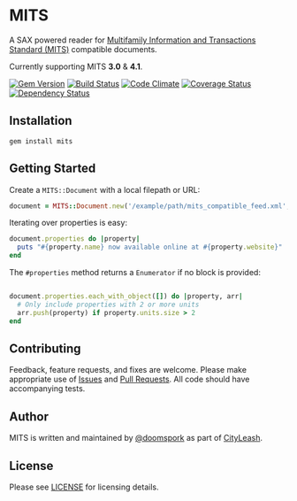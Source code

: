# MITS

A SAX powered reader for [Multifamily Information and Transactions Standard \(MITS\)](http://www.mitsproject.org/) compatible documents.

Currently supporting MITS __3.0__ & __4.1__.

[![Gem Version](https://badge.fury.io/rb/mits.png)](https://rubygems.org/gems/mits) [![Build Status](https://travis-ci.org/doomspork/mits.svg?branch=master)](https://travis-ci.org/doomspork/mits) [![Code Climate](https://codeclimate.com/github/doomspork/mits/badges/gpa.svg)](https://codeclimate.com/github/doomspork/mits) [![Coverage Status](https://coveralls.io/repos/doomspork/mits/badge.png?branch=master)](https://coveralls.io/r/doomspork/mits?branch=master) [![Dependency Status](https://gemnasium.com/doomspork/mits.svg)](https://gemnasium.com/doomspork/mits)

## Installation

	gem install mits

## Getting Started

Create a `MITS::Document` with a local filepath or URL:

```ruby
document = MITS::Document.new('/example/path/mits_compatible_feed.xml', version: 3.0)
```

Iterating over properties is easy:

```ruby
document.properties do |property|
  puts "#{property.name} now available online at #{property.website}"
end
```

The `#properties` method returns a `Enumerator` if no block is provided:

```ruby

document.properties.each_with_object([]) do |property, arr|
  # Only include properties with 2 or more units
  arr.push(property) if property.units.size > 2
end
```

## Contributing

Feedback, feature requests, and fixes are welcome.  Please make appropriate use of [Issues](https://github.com/doomspork/mits/issues) and [Pull Requests](https://github.com/doomspork/mits/pulls).  All code should have accompanying tests.

## Author

MITS is written and maintained by [@doomspork](http://github.com/doomspork) as part of [CityLeash](https://cityleash.com).

## License

Please see [LICENSE](https://github.com/doomspork/mits/blob/master/LICENSE) for licensing details.
